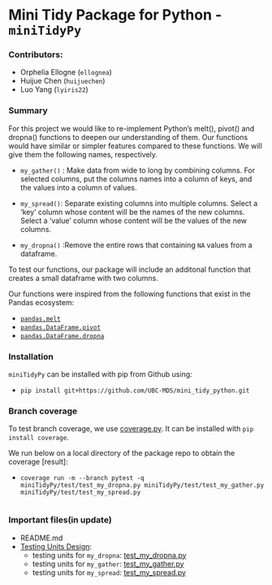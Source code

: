 # Mini Tidy Package for Python - `miniTidyPy`

### Contributors:
- Orphelia Ellogne (`ellognea`)
- Huijue Chen (`huijuechen`)
- Luo Yang (`lyiris22`)


### Summary
For this project we would like to re-implement Python’s melt(), pivot() and dropna() functions to deepen our understanding of them. Our functions would have similar or simpler features compared to these functions. We will give them the following names, respectively.

- `my_gather()` : Make data from wide to long by combining columns. For selected columns, put the columns names into a column of keys, and the values into a column of values.

- `my_spread()`: Separate existing columns into multiple columns.  Select a ‘key’ column whose content will be the names of the new columns. Select a ‘value’ column whose content will be the values of the new columns.

- `my_dropna()` :Remove the entire rows that containing `NA` values from a dataframe.

To test our functions, our package will include an additonal function that creates a small dataframe with two columns.

Our functions were inspired from the following functions that exist in the Pandas ecosystem:
- [`pandas.melt`](http://pandas.pydata.org/pandas-docs/stable/reference/api/pandas.melt.html)
- [`pandas.DataFrame.pivot`](https://pandas.pydata.org/pandas-docs/stable/reference/api/pandas.DataFrame.pivot.html)
- [`pandas.DataFrame.dropna`](https://pandas.pydata.org/pandas-docs/stable/reference/api/pandas.DataFrame.dropna.html)

### Installation

`miniTidyPy` can be installed with pip from Github using:
- `pip install git+https://github.com/UBC-MDS/mini_tidy_python.git`

### Branch coverage

To test branch coverage, we use [coverage.py](https://coverage.readthedocs.io/en/coverage-4.2/index.html#). It can be installed with `pip install coverage`.

We run below on a local directory of the package repo to obtain the coverage [result]:
- `coverage run -m --branch pytest -q miniTidyPy/test/test_my_dropna.py miniTidyPy/test/test_my_gather.py miniTidyPy/test/test_my_spread.py`

```

```

### Important files(in update)
* README.md
* [Testing Units Design](miniTidyPy/test/):
  + testing units for `my_dropna`: [test_my_dropna.py](miniTidyPy/test/test_my_dropna.py)
  + testing units for `my_gather`: [test_my_gather.py](miniTidyPy/test/test_my_gather.py)
  + testing units for `my_spread`: [test_my_spread.py](miniTidyPy/test/test_my_spread.py)
